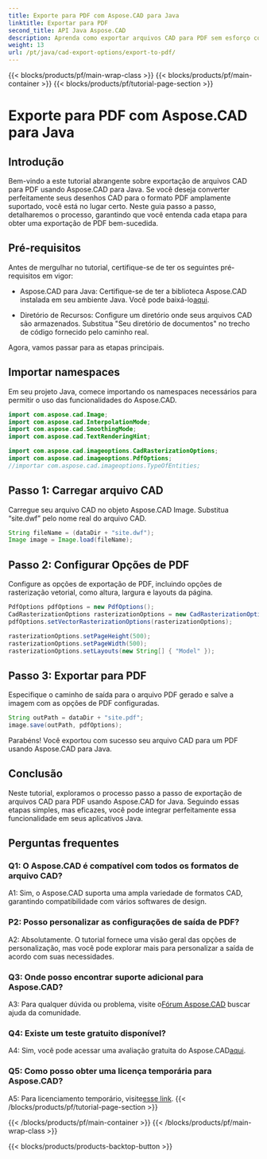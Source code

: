 ```yaml
---
title: Exporte para PDF com Aspose.CAD para Java
linktitle: Exportar para PDF
second_title: API Java Aspose.CAD
description: Aprenda como exportar arquivos CAD para PDF sem esforço com Aspose.CAD for Java. Siga nosso guia passo a passo para uma integração perfeita.
weight: 13
url: /pt/java/cad-export-options/export-to-pdf/
---
```


{{< blocks/products/pf/main-wrap-class >}}
{{< blocks/products/pf/main-container >}}
{{< blocks/products/pf/tutorial-page-section >}}

# Exporte para PDF com Aspose.CAD para Java

## Introdução

Bem-vindo a este tutorial abrangente sobre exportação de arquivos CAD para PDF usando Aspose.CAD para Java. Se você deseja converter perfeitamente seus desenhos CAD para o formato PDF amplamente suportado, você está no lugar certo. Neste guia passo a passo, detalharemos o processo, garantindo que você entenda cada etapa para obter uma exportação de PDF bem-sucedida.

## Pré-requisitos

Antes de mergulhar no tutorial, certifique-se de ter os seguintes pré-requisitos em vigor:

-  Aspose.CAD para Java: Certifique-se de ter a biblioteca Aspose.CAD instalada em seu ambiente Java. Você pode baixá-lo[aqui](https://releases.aspose.com/cad/java/).

- Diretório de Recursos: Configure um diretório onde seus arquivos CAD são armazenados. Substitua "Seu diretório de documentos" no trecho de código fornecido pelo caminho real.

Agora, vamos passar para as etapas principais.

## Importar namespaces

Em seu projeto Java, comece importando os namespaces necessários para permitir o uso das funcionalidades do Aspose.CAD.

```java
import com.aspose.cad.Image;
import com.aspose.cad.InterpolationMode;
import com.aspose.cad.SmoothingMode;
import com.aspose.cad.TextRenderingHint;

import com.aspose.cad.imageoptions.CadRasterizationOptions;
import com.aspose.cad.imageoptions.PdfOptions;
//importar com.aspose.cad.imageoptions.TypeOfEntities;
```

## Passo 1: Carregar arquivo CAD

Carregue seu arquivo CAD no objeto Aspose.CAD Image. Substitua “site.dwf” pelo nome real do arquivo CAD.

```java
String fileName = (dataDir + "site.dwf");
Image image = Image.load(fileName);
```

## Passo 2: Configurar Opções de PDF

Configure as opções de exportação de PDF, incluindo opções de rasterização vetorial, como altura, largura e layouts da página.

```java
PdfOptions pdfOptions = new PdfOptions();
CadRasterizationOptions rasterizationOptions = new CadRasterizationOptions();
pdfOptions.setVectorRasterizationOptions(rasterizationOptions);

rasterizationOptions.setPageHeight(500);
rasterizationOptions.setPageWidth(500);
rasterizationOptions.setLayouts(new String[] { "Model" });
```

## Passo 3: Exportar para PDF

Especifique o caminho de saída para o arquivo PDF gerado e salve a imagem com as opções de PDF configuradas.

```java
String outPath = dataDir + "site.pdf";
image.save(outPath, pdfOptions);
```

Parabéns! Você exportou com sucesso seu arquivo CAD para um PDF usando Aspose.CAD para Java.

## Conclusão

Neste tutorial, exploramos o processo passo a passo de exportação de arquivos CAD para PDF usando Aspose.CAD for Java. Seguindo essas etapas simples, mas eficazes, você pode integrar perfeitamente essa funcionalidade em seus aplicativos Java.

## Perguntas frequentes

### Q1: O Aspose.CAD é compatível com todos os formatos de arquivo CAD?

A1: Sim, o Aspose.CAD suporta uma ampla variedade de formatos CAD, garantindo compatibilidade com vários softwares de design.

### P2: Posso personalizar as configurações de saída de PDF?

A2: Absolutamente. O tutorial fornece uma visão geral das opções de personalização, mas você pode explorar mais para personalizar a saída de acordo com suas necessidades.

### Q3: Onde posso encontrar suporte adicional para Aspose.CAD?

 A3: Para qualquer dúvida ou problema, visite o[Fórum Aspose.CAD](https://forum.aspose.com/c/cad/19) buscar ajuda da comunidade.

### Q4: Existe um teste gratuito disponível?

 A4: Sim, você pode acessar uma avaliação gratuita do Aspose.CAD[aqui](https://releases.aspose.com/).

### Q5: Como posso obter uma licença temporária para Aspose.CAD?

 A5: Para licenciamento temporário, visite[esse link](https://purchase.aspose.com/temporary-license/).
{{< /blocks/products/pf/tutorial-page-section >}}

{{< /blocks/products/pf/main-container >}}
{{< /blocks/products/pf/main-wrap-class >}}

{{< blocks/products/products-backtop-button >}}
